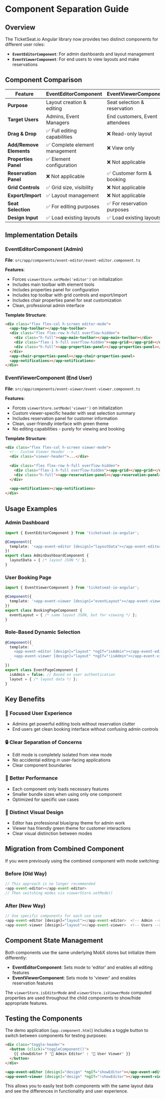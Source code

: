 # Component Separation Guide

## Overview

The TicketSeat.io Angular library now provides two distinct components for different user roles:

- **`EventEditorComponent`**: For admin dashboards and layout management
- **`EventViewerComponent`**: For end users to view layouts and make reservations

## Component Comparison

| Feature | EventEditorComponent | EventViewerComponent |
|---------|---------------------|----------------------|
| **Purpose** | Layout creation & editing | Seat selection & reservation |
| **Target Users** | Admins, Event Managers | End customers, Event attendees |
| **Drag & Drop** | ✅ Full editing capabilities | ❌ Read-only layout |
| **Add/Remove Elements** | ✅ Complete element management | ❌ View only |
| **Properties Panel** | ✅ Element configuration | ❌ Not applicable |
| **Reservation Panel** | ❌ Not applicable | ✅ Customer form & booking |
| **Grid Controls** | ✅ Grid size, visibility | ❌ Not applicable |
| **Export/Import** | ✅ Layout management | ❌ Not applicable |
| **Seat Selection** | ✅ For editing purposes | ✅ For reservation purposes |
| **Design Input** | ✅ Load existing layouts | ✅ Load existing layouts |

## Implementation Details

### EventEditorComponent (Admin)

**File**: `src/app/components/event-editor/event-editor.component.ts`

**Features**:
- Forces `viewerStore.setMode('editor')` on initialization
- Includes main toolbar with element tools
- Includes properties panel for configuration
- Includes top toolbar with grid controls and export/import
- Includes chair properties panel for seat customization
- Clean, professional admin interface

**Template Structure**:
```html
<div class="flex flex-col h-screen editor-mode">
  <app-top-toolbar></app-top-toolbar>
  <div class="flex flex-row h-full overflow-hidden">
    <div class="h-full"><app-main-toolbar></app-main-toolbar></div>
    <div class="flex-1 h-full overflow-hidden"><app-grid></app-grid></div>
    <div class="h-full"><app-properties-panel></app-properties-panel></div>
  </div>
  <app-chair-properties-panel></app-chair-properties-panel>
  <app-notifications></app-notifications>
</div>
```

### EventViewerComponent (End User)

**File**: `src/app/components/event-viewer/event-viewer.component.ts`

**Features**:
- Forces `viewerStore.setMode('viewer')` on initialization
- Custom viewer-specific header with seat selection summary
- Includes reservation panel for customer information
- Clean, user-friendly interface with green theme
- No editing capabilities - purely for viewing and booking

**Template Structure**:
```html
<div class="flex flex-col h-screen viewer-mode">
  <!-- Custom Viewer Header -->
  <div class="viewer-header">...</div>
  
  <div class="flex flex-row h-full overflow-hidden">
    <div class="flex-1 h-full overflow-hidden"><app-grid></app-grid></div>
    <div class="h-full"><app-reservation-panel></app-reservation-panel></div>
  </div>
  
  <app-notifications></app-notifications>
</div>
```

## Usage Examples

### Admin Dashboard

```typescript
import { EventEditorComponent } from 'ticketseat-io-angular';

@Component({
  template: '<app-event-editor [design]="layoutData"></app-event-editor>'
})
export class AdminDashboardComponent {
  layoutData = { /* layout JSON */ };
}
```

### User Booking Page

```typescript
import { EventViewerComponent } from 'ticketseat-io-angular';

@Component({
  template: '<app-event-viewer [design]="eventLayout"></app-event-viewer>'
})
export class BookingPageComponent {
  eventLayout = { /* same layout JSON, but for viewing */ };
}
```

### Role-Based Dynamic Selection

```typescript
@Component({
  template: `
    <app-event-editor [design]="layout" *ngIf="isAdmin"></app-event-editor>
    <app-event-viewer [design]="layout" *ngIf="!isAdmin"></app-event-viewer>
  `
})
export class EventPageComponent {
  isAdmin = false; // Based on user authentication
  layout = { /* layout data */ };
}
```

## Key Benefits

### 🎯 **Focused User Experience**
- Admins get powerful editing tools without reservation clutter
- End users get clean booking interface without confusing admin controls

### 🔒 **Clear Separation of Concerns**
- Edit mode is completely isolated from view mode
- No accidental editing in user-facing applications
- Clear component boundaries

### 📱 **Better Performance**
- Each component only loads necessary features
- Smaller bundle sizes when using only one component
- Optimized for specific use cases

### 🎨 **Distinct Visual Design**
- Editor has professional blue/gray theme for admin work
- Viewer has friendly green theme for customer interactions
- Clear visual distinction between modes

## Migration from Combined Component

If you were previously using the combined component with mode switching:

### Before (Old Way)
```typescript
// This approach is no longer recommended
<app-event-editor></app-event-editor>
// Then switching modes via viewerStore.setMode()
```

### After (New Way)
```typescript
// Use specific components for each use case
<app-event-editor [design]="layout"></app-event-editor>  <!-- Admin -->
<app-event-viewer [design]="layout"></app-event-viewer>  <!-- Users -->
```

## Component State Management

Both components use the same underlying MobX stores but initialize them differently:

- **EventEditorComponent**: Sets mode to 'editor' and enables all editing features
- **EventViewerComponent**: Sets mode to 'viewer' and enables reservation features

The `viewerStore.isEditorMode` and `viewerStore.isViewerMode` computed properties are used throughout the child components to show/hide appropriate features.

## Testing the Components

The demo application (`app.component.html`) includes a toggle button to switch between components for testing purposes:

```html
<div class="toggle-header">
  <button (click)="toggleComponent()">
    {{ showEditor ? '🔧 Admin Editor' : '👥 User Viewer' }}
  </button>
</div>

<app-event-editor [design]="design" *ngIf="showEditor"></app-event-editor>
<app-event-viewer [design]="design" *ngIf="!showEditor"></app-event-viewer>
```

This allows you to easily test both components with the same layout data and see the differences in functionality and user experience. 